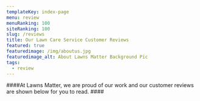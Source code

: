 ```yaml
---
templateKey: index-page
menu: review
menuRanking: 100
siteRanking: 100
slug: /reviews
title: Our Lawn Care Service Customer Reviews
featured: true
featuredimage: /img/aboutus.jpg
featuredimage_alt: About Lawns Matter Background Pic
tags:
  - review
---
```

####At Lawns Matter, we are proud of our work and our customer reviews are shown below for you to read. ####
